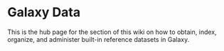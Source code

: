 <slot name="admin/linkbox" />
<slot name="develop/linkbox" />
<slot name="faqs/linkbox" />

# Galaxy Data

This is the hub page for the section of this wiki on how to obtain, index, organize, and administer built-in reference datasets in Galaxy.
